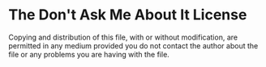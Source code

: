 # The Don't Ask Me About It License
Copying and distribution of this file, with or without modification, are permitted in any medium provided you do not contact the author about the file or any problems you are having with the file.
